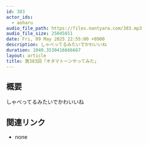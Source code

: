```yaml
---
id: 383
actor_ids:
  - aoharu
audio_file_path: https://files.nantyara.com/383.mp3
audio_file_size: 25045011
date: Fri, 09 May 2025 22:55:00 +0900
description: しゃべってるみたいでかわいいね
duration: 1040.3530416666667
layout: article
title: 第383回「オタマトーンやってみた」
---
```

## 概要

しゃべってるみたいでかわいいね

## 関連リンク

* none
